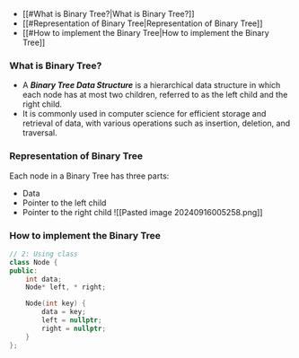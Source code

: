 - [[#What is Binary Tree?|What is Binary Tree?]]
- [[#Representation of Binary Tree|Representation of Binary Tree]]
- [[#How to implement the Binary Tree|How to implement the Binary Tree]]

### What is Binary Tree?
- A ***Binary Tree Data Structure*** is a hierarchical data structure in which each node has at most two children, referred to as the left child and the right child.
- It is commonly used in computer science for efficient storage and retrieval of data, with various operations such as insertion, deletion, and traversal.
### Representation of Binary Tree

Each node in a Binary Tree has three parts:
- Data
- Pointer to the left child
- Pointer to the right child
![[Pasted image 20240916005258.png]]
### How to implement the Binary Tree
```c++
// 2: Using class
class Node {
public:
    int data;
    Node* left, * right;

    Node(int key) {
        data = key;
        left = nullptr;
        right = nullptr;
    }
};
```